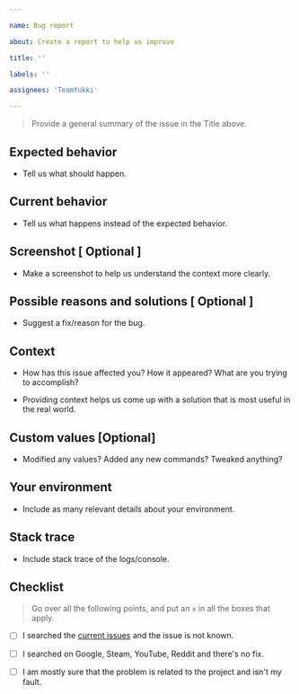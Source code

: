 ```yaml
---

name: Bug report

about: Create a report to help us improve

title: ''

labels: ''

assignees: 'TeamYukki'

---
```


> Provide a general summary of the issue in the Title above.

## Expected behavior

* Tell us what should happen.

## Current behavior

* Tell us what happens instead of the expected behavior.

## Screenshot [ Optional ]

* Make a screenshot to help us understand the context more clearly.

## Possible reasons and solutions [ Optional ] 

* Suggest a fix/reason for the bug.

## Context

* How has this issue affected you? How it appeared? What are you trying to accomplish?

* Providing context helps us come up with a solution that is most useful in the real world.

## Custom values [Optional]

*  Modified any values? Added any new commands? Tweaked anything?

## Your environment

* Include as many relevant details about your environment.

## Stack trace

*  Include stack trace of the logs/console.

## Checklist

>  Go over all the following points, and put an `x` in all the boxes that apply.

- [ ] I searched the [current issues](https://github.com/TeamYukki/YukkiMusicBot/issues) and the issue is not known.

- [ ] I searched on Google, Steam, YouTube, Reddit and there's no fix.

- [ ] I am mostly sure that the problem is related to the project and isn't my fault.

